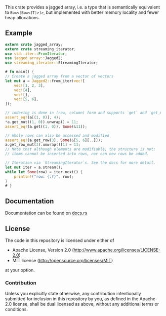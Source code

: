 This crate provides a jagged array, i.e. a type that is semantically equivalent to
`Box<[Box<[T]>]>`, but implemented with better memory locality and fewer heap allocations.

## Example

```rust
extern crate jagged_array;
extern crate streaming_iterator;
use std::iter::FromIterator;
use jagged_array::Jagged2;
use streaming_iterator::StreamingIterator;

# fn main() {
// Create a jagged array from a vector of vectors
let mut a = Jagged2::from_iter(vec![
    vec![1, 2, 3],
    vec![4],
    vec![],
    vec![5, 6],
]);

// indexing is done in (row, column) form and supports `get` and `get_mut` variants.
assert_eq!(a[(1, 0)], 4);
*a.get_mut((1, 0)).unwrap() = 11;
assert_eq!(a.get((1, 0)), Some(&11));

// Whole rows can also be accessed and modified
assert_eq!(a.get_row(3), Some(&[5, 6][..]));
a.get_row_mut(3).unwrap()[1] = 11;
// Note that although elements are modifiable, the structure is not;
// items cannot be inserted into rows, nor can new rows be added.

// Iteration via `StreamingIterator`s. See the docs for more detail.
let mut iter = a.stream();
while let Some(row) = iter.next() {
    println!("row: {:?}", row);
}
# }
```


## Documentation

Documentation can be found on [docs.rs](https://docs.rs/jagged_array/)


## License

The code in this repository is licensed under either of

   * Apache License, Version 2.0 (http://www.apache.org/licenses/LICENSE-2.0)
   * MIT license (http://opensource.org/licenses/MIT)

at your option.

### Contribution

Unless you explicitly state otherwise, any contribution intentionally submitted
for inclusion in this repository by you, as defined in the Apache-2.0 license, shall be
dual licensed as above, without any additional terms or conditions.
